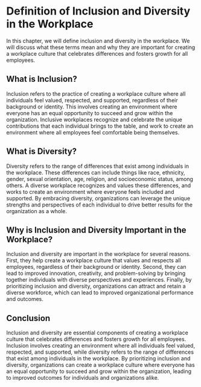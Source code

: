 Definition of Inclusion and Diversity in the Workplace
=========================================================================================================================================

In this chapter, we will define inclusion and diversity in the workplace. We will discuss what these terms mean and why they are important for creating a workplace culture that celebrates differences and fosters growth for all employees.

What is Inclusion?
------------------

Inclusion refers to the practice of creating a workplace culture where all individuals feel valued, respected, and supported, regardless of their background or identity. This involves creating an environment where everyone has an equal opportunity to succeed and grow within the organization. Inclusive workplaces recognize and celebrate the unique contributions that each individual brings to the table, and work to create an environment where all employees feel comfortable being themselves.

What is Diversity?
------------------

Diversity refers to the range of differences that exist among individuals in the workplace. These differences can include things like race, ethnicity, gender, sexual orientation, age, religion, and socioeconomic status, among others. A diverse workplace recognizes and values these differences, and works to create an environment where everyone feels included and supported. By embracing diversity, organizations can leverage the unique strengths and perspectives of each individual to drive better results for the organization as a whole.

Why is Inclusion and Diversity Important in the Workplace?
----------------------------------------------------------

Inclusion and diversity are important in the workplace for several reasons. First, they help create a workplace culture that values and respects all employees, regardless of their background or identity. Second, they can lead to improved innovation, creativity, and problem-solving by bringing together individuals with diverse perspectives and experiences. Finally, by prioritizing inclusion and diversity, organizations can attract and retain a diverse workforce, which can lead to improved organizational performance and outcomes.

Conclusion
----------

Inclusion and diversity are essential components of creating a workplace culture that celebrates differences and fosters growth for all employees. Inclusion involves creating an environment where all individuals feel valued, respected, and supported, while diversity refers to the range of differences that exist among individuals in the workplace. By prioritizing inclusion and diversity, organizations can create a workplace culture where everyone has an equal opportunity to succeed and grow within the organization, leading to improved outcomes for individuals and organizations alike.

